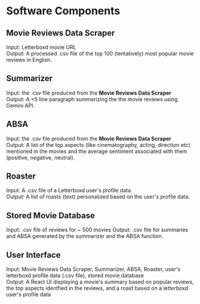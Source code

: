# Software Components

## Movie Reviews Data Scraper  
Input: Letterboxd movie URL  
Output: A processed .csv file of the top 100 (tentatively) most popular movie reviews in English.  

## Summarizer 
Input: the .csv file produced from the **Movie Reviews Data Scraper**   
Output: A <5 line paragraph summarizing the the movie reviews using Gemini API.   

## ABSA 
Input: the .csv file produced from the **Movie Reviews Data Scraper**   
Output: A list of the top aspects (like cinematography, acting, direction etc) mentioned in the movies and the average sentiment associated with them (positive, negative, neutral). 

## Roaster
Input: A .csv file of a Letterboxd user's profile data.  
Output: A list of roasts (text) personalized based on the user's profile data.  

## Stored Movie Database 
Input: .csv file of reviews for ~ 500 movies 
Output: .csv file for summaries and ABSA generated by the summarizer and the ABSA function.  

## User Interface   
Input: Movie Reviews Data Scraper, Summarizer, ABSA, Roaster, user's letterboxd profile data (.csv file), stored movie database   
Output: A React UI displaying a movie's summary based on popular reviews, the top aspects identfied in the reviews, and a roast based on a letterboxd user's profile data  


